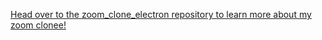<a href = "github.com/jasondnguyen/zoom_clone_electron">Head over to the zoom_clone_electron repository to learn more about my zoom clonee!</a>
